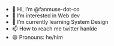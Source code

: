 - 👋 Hi, I’m @fanmuse-dot-co
- 👀 I’m interested in Web dev 
- 🌱 I’m currently learning System Design
- 📫 How to reach me twitter hanlde
- 😄 Pronouns: he/him

<!---
fanmuse-dot-co/fanmuse-dot-co is a ✨ special ✨ repository because its `README.md` (this file) appears on your GitHub profile.
You can click the Preview link to take a look at your changes.
--->
